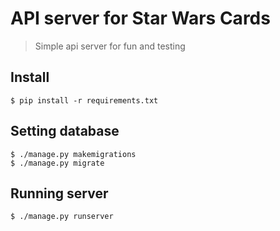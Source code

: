 # API server for Star Wars Cards
> Simple api server for fun and testing

## Install

```shell
$ pip install -r requirements.txt
```

## Setting database

```shell
$ ./manage.py makemigrations
$ ./manage.py migrate
```

## Running server

```shell
$ ./manage.py runserver
```
